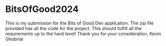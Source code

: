 # BitsOfGood2024
This is my submission for the Bits of Good Dev application. 
The zip file provided has all the code for the project. This should fulfill all the requirements up to the hard level!
Thank you for your consideration,
Kevin Ghobrial
